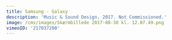 ```yaml
---
title: Samsung - Galaxy
description: 'Music & Sound Design, 2017. Not Commissioned.'
image: /cms/images/Skærmbillede 2017-08-30 kl. 12.07.49.png
vimeoID: '217037200'
---
```








